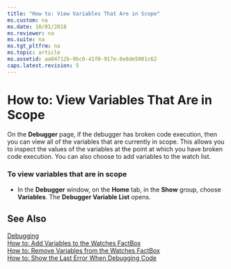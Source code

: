 ```yaml
---
title: "How to: View Variables That Are in Scope"
ms.custom: na
ms.date: 10/01/2018
ms.reviewer: na
ms.suite: na
ms.tgt_pltfrm: na
ms.topic: article
ms.assetid: aa04712b-9bc0-41f0-917e-8e8de5001c62
caps.latest.revision: 5
---
```

# How to: View Variables That Are in Scope
On the **Debugger** page, if the debugger has broken code execution, then you can view all of the variables that are currently in scope. This allows you to inspect the values of the variables at the point at which you have broken code execution. You can also choose to add variables to the watch list.  
  
### To view variables that are in scope  
  
-   In the **Debugger** window, on the **Home** tab, in the **Show** group, choose **Variables**. The **Debugger Variable List** opens.  
  
## See Also  
 [Debugging](Debugging.md)   
 [How to: Add Variables to the Watches FactBox](How-to--Add-Variables-to-the-Watches-FactBox.md)   
 [How to: Remove Variables from the Watches FactBox](How-to--Remove-Variables-from-the-Watches-FactBox.md)   
 [How to: Show the Last Error When Debugging Code](How-to--Show-the-Last-Error-When-Debugging-Code.md)
